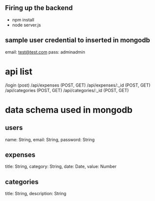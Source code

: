 ## Firing up the backend
- npm install 
- node server.js

## sample user credential to inserted in mongodb
email: test@test.com
pass: adminadmin

# api list
/login (post)
/api/expenses (POST, GET)
/api/expenses/:_id (POST, GET)
/api/categories (POST, GET)
/api/categories/:_id (POST, GET)

# data schema used in mongodb
## users
name: String,
email: String,
password: String

## expenses
title: String,
category: String,
date: Date,
value: Number

## categories
title: String,
description: String
